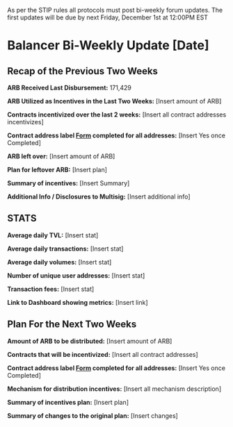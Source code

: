 As per the STIP rules all protocols must post bi-weekly forum updates. The first updates will be due by next Friday, December 1st at 12:00PM EST

# Balancer Bi-Weekly Update [Date]

## Recap of the Previous Two Weeks


**ARB Received Last Disbursement:** 171,429

**ARB Utilized as Incentives in the Last Two Weeks:** [Insert amount of ARB]

**Contracts incentivized over the last 2 weeks:** [Insert all contract addresses incentivizes]

**Contract address label [Form](https://docs.google.com/forms/d/e/1FAIpQLSd2AYnjAaQjVOLtvemZpsWoN5sTJEJ8dLqdRDExTBQv_SUeug/viewform) completed for all addresses:** [Insert Yes once Completed]

**ARB left over:** [Insert amount of ARB]

**Plan for leftover ARB:** [Insert plan]

**Summary of incentives:** [Insert Summary]

**Additional Info / Disclosures to Multisig:** [Insert additional info]

## STATS

**Average daily TVL:** [Insert stat]

**Average daily transactions:** [Insert stat]

**Average daily volumes:** [Insert stat]

**Number of unique user addresses:** [Insert stat]

**Transaction fees:** [Insert stat]

**Link to Dashboard showing metrics:** [Insert link]

## Plan For the Next Two Weeks

**Amount of ARB to be distributed:** [Insert amount of ARB]

**Contracts that will be incentivized:** [Insert all contract addresses]

**Contract address label [Form](https://docs.google.com/forms/d/e/1FAIpQLSd2AYnjAaQjVOLtvemZpsWoN5sTJEJ8dLqdRDExTBQv_SUeug/viewform) completed for all addresses:** [Insert Yes once Completed]

**Mechanism for distribution incentives:** [Insert all mechanism description]

**Summary of incentives plan:** [Insert plan]

**Summary of changes to the original plan:** [Insert changes]